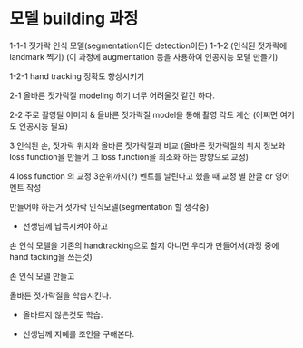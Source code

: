 # 모델 building 과정



1-1-1 젓가락 인식 모델(segmentation이든 detection이든)
1-1-2 (인식된 젓가락에 landmark 찍기)
(이 과정에 augmentation 등을 사용하여 인공지능 모델 만들기)

1-2-1 hand tracking 정확도 향상시키기

2-1 올바른 젓가락질 modeling 하기
너무 어려울것 같긴 하다.

2-2 주로 촬영될 이미지 & 올바른 젓가락질 model을 통해
촬영 각도 계산
(어쩌면 여기도 인공지능 필요)

3 인식된 손, 젓가락 위치와 올바른 젓가락질과 비교
(올바른 젓가락질의 위치 정보와 loss function을 만들어
그 loss function을 최소화 하는 방향으로 교정)

4 loss function 의 교정 3순위까지(?) 멘트를 날린다고 했을 때
교정 별 한글 or 영어 멘트 작성





만들어야 하는거 젓가락 인식모델(segmentation 할 생각중)
- 선생님께 납득시켜야 하고

손 인식 모델을 기존의 handtracking으로 할지
아니면 우리가 만들어서(과정 중에 hand tacking을 쓰는것)

손 인식 모델 만들고

올바른 젓가락질을 학습시킨다.
+ 올바르지 않은것도 학습.

- 선생님께 지혜를 조언을 구해본다.






